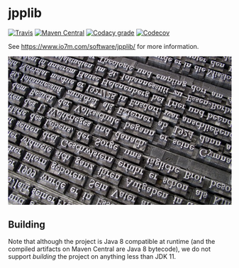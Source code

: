 jpplib
===

[![Travis](https://img.shields.io/travis/io7m/jpplib.png?style=flat-square)](https://travis-ci.org/io7m/jpplib)
[![Maven Central](https://img.shields.io/maven-central/v/com.io7m.jpplib/com.io7m.jpplib.png?style=flat-square)](http://search.maven.org/#search%7Cga%7C1%7Cg%3A%22com.io7m.jpplib%22)
[![Codacy grade](https://img.shields.io/codacy/grade/269673febf114ac69376f8073f5251cc.png?style=flat-square)](https://www.codacy.com/app/github_79/jpplib)
[![Codecov](https://img.shields.io/codecov/c/github/io7m/jpplib.png?style=flat-square)](https://codecov.io/gh/io7m/jpplib)

See https://www.io7m.com/software/jpplib/ for more information.

![jpplib](./src/site/resources/jpplib.jpg?raw=true)

## Building

Note that although the project is Java 8 compatible at runtime (and the compiled
artifacts on Maven Central are Java 8 bytecode), we do not support _building_ the
project on anything less than JDK 11.
